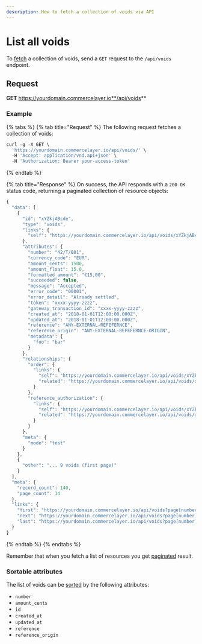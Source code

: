 ```yaml
---
description: How to fetch a collection of voids via API
---
```


# List all voids

To <a href="https://docs.commercelayer.io/developers/fetching-resources" target="_blank">fetch</a> a collection of voids, send a `GET` request to the `/api/voids` endpoint.

## Request

**GET** https://yourdomain.commercelayer.io**/api/voids**

### **Example**

{% tabs %}
{% tab title="Request" %}
The following request fetches a collection of voids:

```javascript
curl -g -X GET \
  'https://yourdomain.commercelayer.io/api/voids/' \
  -H 'Accept: application/vnd.api+json' \
  -H 'Authorization: Bearer your-access-token'
```
{% endtab %}

{% tab title="Response" %}
On success, the API responds with a `200 OK` status code, returning a paginated collection of resource objects:

```javascript
{
  "data": [
    {
      "id": "xYZkjABcde",
      "type": "voids",
      "links": {
        "self": "https://yourdomain.commercelayer.io/api/voids/xYZkjABcde"
      },
      "attributes": {
        "number": "42/T/001",
        "currency_code": "EUR",
        "amount_cents": 1500,
        "amount_float": 15.0,
        "formatted_amount": "€15,00",
        "succeeded": false,
        "message": "Accepted",
        "error_code": "00001",
        "error_detail": "Already settled",
        "token": "xxxx-yyyy-zzzz",
        "gateway_transaction_id": "xxxx-yyyy-zzzz",
        "created_at": "2018-01-01T12:00:00.000Z",
        "updated_at": "2018-01-01T12:00:00.000Z",
        "reference": "ANY-EXTERNAL-REFEFERNCE",
        "reference_origin": "ANY-EXTERNAL-REFEFERNCE-ORIGIN",
        "metadata": {
          "foo": "bar"
        }
      },
      "relationships": {
        "order": {
          "links": {
            "self": "https://yourdomain.commercelayer.io/api/voids/xYZkjABcde/relationships/order",
            "related": "https://yourdomain.commercelayer.io/api/voids/xYZkjABcde/order"
          }
        },
        "reference_authorization": {
          "links": {
            "self": "https://yourdomain.commercelayer.io/api/voids/xYZkjABcde/relationships/reference_authorization",
            "related": "https://yourdomain.commercelayer.io/api/voids/xYZkjABcde/reference_authorization"
          }
        }
      },
      "meta": {
        "mode": "test"
      }
    },
    {
      "other": "... 9 voids (first page)"
    }
  ],
  "meta": {
    "record_count": 140,
    "page_count": 14
  },
  "links": {
    "first": "https://yourdomain.commercelayer.io/api/voids?page[number]=1&page[size]=10",
    "next": "https://yourdomain.commercelayer.io/api/voids?page[number]=2&page[size]=10",
    "last": "https://yourdomain.commercelayer.io/api/voids?page[number]=14&page[size]=10"
  }
}
```
{% endtab %}
{% endtabs %}

Remember that when you fetch a list of resources you get <a href="https://docs.commercelayer.io/developers/pagination" target="_blank">paginated</a> result.

### Sortable attributes

The list of voids can be <a href="https://docs.commercelayer.io/developers/sorting-results" target="_blank">sorted</a> by the following attributes:

* `number`
* `amount_cents`
* `id`
* `created_at`
* `updated_at`
* `reference`
* `reference_origin`

